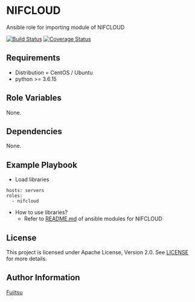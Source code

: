 NIFCLOUD
=========

Ansible role for importing module of NIFCLOUD

[![Build Status](https://travis-ci.org/nifcloud/ansible-role-nifcloud.svg?branch=master)](https://travis-ci.org/nifcloud/ansible-role-nifcloud)
[![Coverage Status](https://coveralls.io/repos/github/nifcloud/ansible-role-nifcloud/badge.svg?branch=master)](https://coveralls.io/github/nifcloud/ansible-role-nifcloud?branch=master)

Requirements
------------

* Distribution = CentOS / Ubuntu
* python >= 3.6.15

Role Variables
--------------

None.

Dependencies
------------

None.

Example Playbook
----------------

* Load libraries
```
hosts: servers
roles:
  - nifcloud
```

* How to use libraries?
  * Refer to [README.md](library/README.md) of ansible modules for NIFCLOUD

License
-------

This project is licensed under Apache License, Version 2.0. See [LICENSE](/LICENSE.txt) for more details.

Author Information
------------------

[Fujitsu](https://www.fujitsu.com/global/)
